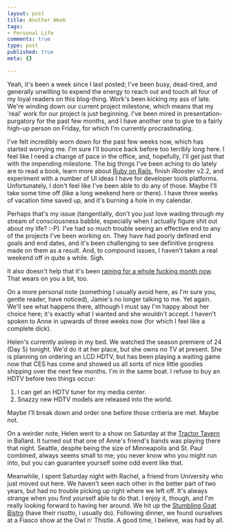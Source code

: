 ```yaml
--- 
layout: post
title: Another Week
tags: 
- Personal Life
comments: true
type: post
published: true
meta: {}

---
```

Yeah, it's been a week since I last posted; I've been busy, dead-tired, and generally unwilling to expend the energy to reach out and touch all four of my loyal readers on this blog-thing. Work's been kicking my ass of late. We're winding down our current project milestone, which means that my 'real' work for our project is just beginning. I've been mired in presentation-purgatory for the past few months, and I have another one to give to a fairly high-up person on Friday, for which I'm currently procrastinating.

  I've felt incredibly worn down for the past few weeks now, which has started worrying me. I'm sure I'll bounce back before too terribly long here. I feel like I need a change of pace in the office, and, hopefully, I'll get just that with the impending milestone. The big things I've been aching to do lately are to read a book, learn more about <a href="http://www.rubyonrails.com">Ruby on Rails</a>, finish iRooster v2.2, and experiment with a number of UI ideas I have for developer tools platforms. Unfortunately, I don't feel like I've been able to do any of those. Maybe I'll take some time off (like a long weekend here or there). I have three weeks of vacation time saved up, and it's burning a hole in my calendar.

  Perhaps that's my issue (tangentially, don't you just love wading through my stream of consciousness babble, especially when I actually figure shit out about my life? :-P). I've had so much trouble seeing an effective end to any of the projects I've been working on. They have had poorly defined end goals and end dates, and it's been challenging to see definitive progress made on them as a result. And, to compound issues, I haven't taken a real weekend off in quite a while. Sigh.

  It also doesn't help that it's been <a href="http://www.komotv.com/stories/41315.htm">raining for a whole fucking month now</a>. That wears on you a bit, too.

  On a more personal note (something I usually avoid here, as I'm sure you, gentle reader, have noticed), Jamie's no longer talking to me. Yet again. We'll see what happens there, although I must say I'm happy about her choice here; it's exactly what I wanted and she wouldn't accept. I haven't spoken to Anne in upwards of three weeks now (for which I feel like a complete dick).

  Helen's currently asleep in my bed. We watched the season premiere of 24 (Day 5) tonight. We'd do it at her place, but she owns no TV at present. She is planning on ordering an LCD HDTV, but has been playing a waiting game now that CES has come and showed us all sorts of nice little goodies shipping over the next few months. I'm in the same boat. I refuse to buy an HDTV before two things occur:
  1) I can get an HDTV tuner for my media center.
  2) Snazzy new HDTV models are released into the world.

  Maybe I'll break down and order one before those critieria are met. Maybe not.

  On a weirder note, Helen went to a show on Saturday at the <a href="http://tractortavern.citysearch.com/">Tractor Tavern</a> in Ballard. It turned out that one of Anne's friend's bands was playing there that night. Seattle, despite being the size of Minneapolis and St. Paul combined, always seems small to me; you never know who you might run into, but you can guarantee yourself some odd event like that.

  Meanwhile, I spent Saturday night with Rachel, a friend from University who just moved out here. We haven't seen each other in the better part of two years, but had no trouble picking up right where we left off. It's always strange when you find yourself able to do that. I enjoy it, though, and I'm really looking forward to having her around. We hit up the <a href="http://www.stumblinggoatbistro.com/">Stumbling Goat Bistro</a> (have their risotto, i usually do). Following dinner, we found ourselves at a Fiasco show at the Owl n' Thistle. A good time, I believe, was had by all.
